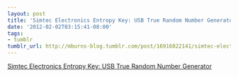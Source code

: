 ```yaml
---
layout: post
title: 'Simtec Electronics Entropy Key: USB True Random Number Generator'
date: '2012-02-02T03:15:41-08:00'
tags:
- tumblr
tumblr_url: http://mburns-blog.tumblr.com/post/16916022141/simtec-electronics-entropy-key-usb-true-random
---
```

<a href="http://www.entropykey.co.uk/">Simtec Electronics Entropy Key: USB True Random Number Generator</a>

